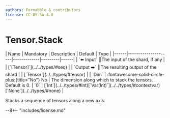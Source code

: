 ```yaml
---
authors: Formabble & contributors
license: CC-BY-SA-4.0
---
```



# Tensor.Stack

<div class="sh-parameters" markdown="1">
| Name | Mandatory | Description | Default | Type |
|------|---------------------|-------------|---------|------|
| `⬅️ Input` ||The input of the shard, if any | | [`[Tensor]`](../../types/#seq) |
| `Output ➡️` ||The resulting output of the shard | | [`Tensor`](../../types/#tensor) |
| `Dim` | :fontawesome-solid-circle-plus:{title="No"} No  | The dimension along which to stack the tensors. Default is 0. | `0` | [`Int`](../../types/#int)[`Var(Int)`](../../types/#contextvar)[`None`](../../types/#none) |

</div>

Stacks a sequence of tensors along a new axis.

--8<-- "includes/license.md"

